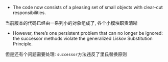 + The code now consists of a pleasing set of small objects with clear-cut responsibilities.

当前版本的代码已经由一系列小的对象组成了, 各个小模块职责清晰

+ However, there’s one persistent problem that can no longer be ignored: the successor methods violate the generalized Liskov Substitution Principle.

但是还有个问题需要处理: `successor`方法违反了里氏替换原则
